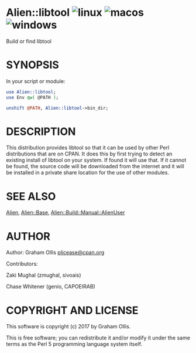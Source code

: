 # Alien::libtool ![linux](https://github.com/PerlAlien/Alien-libtool/workflows/linux/badge.svg) ![macos](https://github.com/PerlAlien/Alien-libtool/workflows/macos/badge.svg) ![windows](https://github.com/PerlAlien/Alien-libtool/workflows/windows/badge.svg)

Build or find libtool

# SYNOPSIS

In your script or module:

```perl
use Alien::libtool;
use Env qw( @PATH );

unshift @PATH, Alien::libtool->bin_dir;
```

# DESCRIPTION

This distribution provides libtool so that it can be used by other
Perl distributions that are on CPAN.  It does this by first trying to
detect an existing install of libtool on your system.  If found it
will use that.  If it cannot be found, the source code will be downloaded
from the internet and it will be installed in a private share location
for the use of other modules.

# SEE ALSO

[Alien](https://metacpan.org/pod/Alien), [Alien::Base](https://metacpan.org/pod/Alien::Base), [Alien::Build::Manual::AlienUser](https://metacpan.org/pod/Alien::Build::Manual::AlienUser)

# AUTHOR

Author: Graham Ollis <plicease@cpan.org>

Contributors:

Zaki Mughal (zmughal, sivoais)

Chase Whitener (genio, CAPOEIRAB)

# COPYRIGHT AND LICENSE

This software is copyright (c) 2017 by Graham Ollis.

This is free software; you can redistribute it and/or modify it under
the same terms as the Perl 5 programming language system itself.
